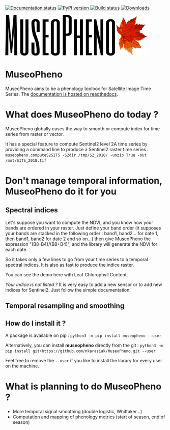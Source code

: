 [![Documentation status](https://readthedocs.org/projects/museopheno/badge/?version=latest)](https://museopheno.readthedocs.io/en/latest/?badge=latest)
[![PyPI version](https://badge.fury.io/py/museopheno.svg)](https://badge.fury.io/py/museopheno)
[![Build status](https://api.travis-ci.org/nkarasiak/MuseoPheno.svg?branch=master)](https://travis-ci.org/nkarasiak/MuseoPheno)
[![Downloads](https://pepy.tech/badge/museopheno)](https://pepy.tech/project/museopheno)


![MuseoPheno logo](https://github.com/nkarasiak/MuseoPheno/raw/master/metadata/MuseoPheno_logo_128.png)

# MuseoPheno

MuseoPheno aims to be a phenology toolbox for Satellite Image Time Series.
The [documentation is hosted on readthedocs](https://museopheno.readthedocs.org/).

# What does MuseoPheno do today ?

MuseoPheno globally eases the way to smooth or compute index for time series from raster or vector.

It has a special feature to compute Sentinel2 level 2A time series by providing a command line to produce a Sentinel2 raster time series :
`museopheno.computeS2SITS -S2dir /tmp/S2_2018/ -unzip True -out /mnt/SITS_2018.tif`

# Don't manage temporal information, MuseoPheno do it for you

## Spectral indices

Let's suppose you want to compute the NDVI, and you know how your bands are ordered in your raster.
Just define your band order (it supposes your bands are stacked in the following order : band1, band2... for date 1, then band1, band2 for date 2 and so on...)
then give MuseoPheno the expression "(B8-B4)/(B8+B4)", and the library will generate the NDVI for each date.

So it takes only a few lines to go from your time series to a temporal spectral indices. It is also as fast to produce the indice raster.

You can see the demo here with Leaf Chlorophyll Content.

*Your indice is not listed ?* It is very easy to add a new sensor or to add new indices for Sentinel2. Just follow the simple documentation.

## Temporal resampling and smoothing



## How do I install it ?
A package is available on pip :
`python3 -m pip install museopheno --user`

Alternatively, you can install **museopheno** directly from the git :
`python3 -m pip install git+https://github.com/nkarasiak/MuseoPheno.git --user`

Feel free to remove the `--user` if you like to install the library for every user on the machine.

# What is planning to do MuseoPheno ?

- More temporal signal smoothing (double logistic, Whittaker...)
- Computation and mapping of phenology metrics (start of season, end of season)
